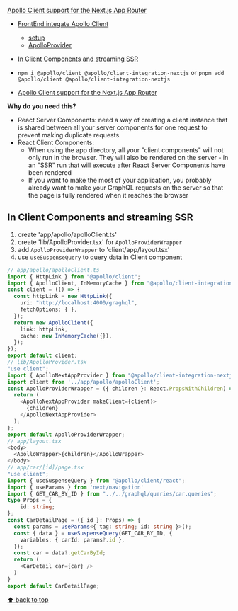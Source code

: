 [Apollo Client support for the Next.js App Router](#top)

- [FrontEnd integate Apollo Client](#frontend-integate-apollo-client)
  - [setup](#setup)
  - [ApolloProvider](#apolloprovider)
- [In Client Components and streaming SSR](#in-client-components-and-streaming-ssr)


- `npm i @apollo/client @apollo/client-integration-nextjs` or `pnpm add @apollo/client @apollo/client-integration-nextjs`
- [Apollo Client support for the Next.js App Router](https://github.com/apollographql/apollo-client-integrations/tree/main/packages/nextjs)

**Why do you need this?**
- React Server Components: need a way of creating a client instance that is shared between all your server components for one request to prevent making duplicate requests.
- React Client Components: 
  - When using the app directory, all your "client components" will not only run in the browser. They will also be rendered on the server - in an "SSR" run that will execute after React Server Components have been rendered
  - If you want to make the most of your application, you probably already want to make your GraphQL requests on the server so that the page is fully rendered when it reaches the browser

## In Client Components and streaming SSR

1. create 'app/apollo/apolloClient.ts'
2. create 'lib/ApolloProvider.tsx' for `ApolloProviderWrapper`
3. add `ApolloProviderWrapper` to 'client/app/layout.tsx'
4. use `useSuspenseQuery` to query data in Client component

```ts
// app/apollo/apolloClient.ts
import { HttpLink } from "@apollo/client";
import { ApolloClient, InMemoryCache } from "@apollo/client-integration-nextjs";
const client = (() => {
  const httpLink = new HttpLink({
    uri: "http://localhost:4000/graghql",
    fetchOptions: { },
  });
  return new ApolloClient({
    link: httpLink,
    cache: new InMemoryCache({}),
  });
});
export default client;
// lib/ApolloProvider.tsx
"use client";
import { ApolloNextAppProvider } from "@apollo/client-integration-nextjs";
import client from '../app/apollo/apolloClient';
const ApolloProviderWrapper = ({ children }: React.PropsWithChildren) => {
  return (
    <ApolloNextAppProvider makeClient={client}>
      {children}
    </ApolloNextAppProvider>
  );
};
export default ApolloProviderWrapper;
// app/layout.tsx
<body>
  <ApolloWrapper>{children}</ApolloWrapper>
</body>
// app/car/[id]/page.tsx
"use client";
import { useSuspenseQuery } from "@apollo/client/react";
import { useParams } from 'next/navigation'
import { GET_CAR_BY_ID } from "../../graphql/queries/car.queries";
type Props = {
    id: string;
};
const CarDetailPage = ({ id }: Props) => {
  const params = useParams<{ tag: string; id: string }>();
  const { data } = useSuspenseQuery(GET_CAR_BY_ID, {
    variables: { carId: params?.id },
  });
  const car = data?.getCarById;
  return (
    <CarDetail car={car} />
  )
}
export default CarDetailPage;
```

[⬆ back to top](#top)
